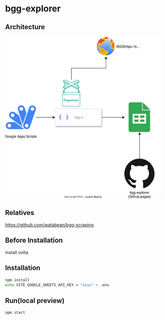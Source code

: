 # bgg-explorer

## Architecture
![](./architecture.drawio.svg)

## Relatives
https://github.com/watabean/bgg-scraping

## Before Installation

install volta

## Installation

```bash
npm install
echo VITE_GOOGLE_SHEETS_API_KEY = "xxxx" > .env
```

## Run(local preview)

```bash
npm start
```
